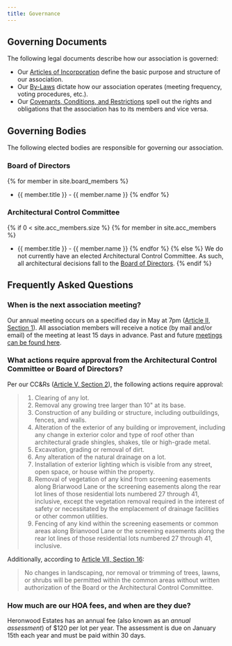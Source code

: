 ```yaml
---
title: Governance
---
```


## Governing Documents

The following legal documents describe how our association is governed:

* Our [Articles of Incorporation](governance/articles-of-incorporation.md) define the basic purpose and structure of our association.
* Our [By-Laws](governance/by-laws.md) dictate how our association operates (meeting frequency, voting procedures, etc.).
* Our [Covenants, Conditions, and Restrictions](governance/covenants-conditions-and-restrictions.md) spell out the rights and obligations that the association has to its members and vice versa.

## Governing Bodies

The following elected bodies are responsible for governing our association.

### Board of Directors

{% for member in site.board_members %}
* {{ member.title }} - {{ member.name }} {% endfor %}

### Architectural Control Committee

{% if 0 < site.acc_members.size %}
  {% for member in site.acc_members %}
* {{ member.title }} - {{ member.name }} {% endfor %}
{% else %}
We do not currently have an elected Architectural Control Committee. As such, all architectural decisions fall to the [Board of Directors](#board-of-directors).
{% endif %}

## Frequently Asked Questions

### When is the next association meeting?

Our annual meeting occurs on a specified day in May at 7pm ([Article II, Section 1](governance/by-laws.md#section-1-annual-meetings)). All association members will receive a notice (by mail and/or email) of the meeting at least 15 days in advance. Past and future [meetings can be found here](events.html).

### What actions require approval from the Architectural Control Committee or Board of Directors?

Per our CC&Rs ([Article V, Section 2](governance/covenants-conditions-and-restrictions.md#section-2-approval-required)), the following actions require approval:

> 1. Clearing of any lot.
> 2. Removal any growing tree larger than 10" at its base.
> 3. Construction of any building or structure, including outbuildings, fences, and walls.
> 4. Alteration of the exterior of any building or improvement, including any change in exterior color and type of roof other than architectural grade shingles, shakes, tile or high-grade metal.
> 5. Excavation, grading or removal of dirt.
> 6. Any alteration of the natural drainage on a lot.
> 7. Installation of exterior lighting which is visible from any street, open space, or house within the property. 
> 8. Removal of vegetation of any kind from screening easements along Briarwood Lane or the screening easements along the rear lot lines of those residential lots numbered 27 through 41, inclusive, except the vegetation removal required in the interest of safety or necessitated by the emplacement of drainage facilities or other common utilities. 
> 9. Fencing of any kind within the screening easements or common areas along Brianvood Lane or the screening easements along the rear lot lines of those residential lots numbered 27 through 41, inclusive.

Additionally, according to [Article VII, Section 16](governance/covenants-conditions-and-restrictions.md#section-16):

> No changes in landscaping, nor removal or trimming of trees, lawns, or shrubs will be permitted within the common areas without written authorization of the Board or the Architectural Control Committee.

### How much are our HOA fees, and when are they due?

Heronwood Estates has an annual fee (also known as an *annual assessment*) of $120 per lot per year. The assessment is due on January 15th each year and must be paid within 30 days.
